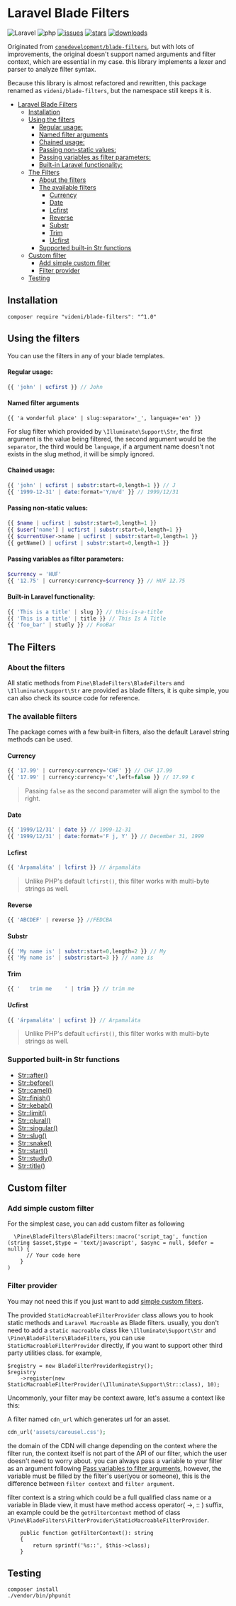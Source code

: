 Laravel Blade Filters
======================

![Laravel](https://img.shields.io/badge/Laravel-6--9-reds?style=flat&logo=laravel)
![php](https://img.shields.io/badge/php-%5E7.2.5%7C%5E8.0-green?style=flat&logo=php)
[![issues](https://img.shields.io/github/issues/videni/blade-filters)](https://github.com/videni/blade-filters/issues)
[![stars](https://img.shields.io/github/stars/videni/blade-filters)](https://github.com/videni/blade-filters/stargazers)
[![downloads](https://img.shields.io/packagist/dt/videni/blade-filters?style=plastic&style=flat&logo=Packagist)](https://packagist.org/packages/videni/blade-filters)


Originated from [`conedevelopment/blade-filters`](https://github.com/conedevelopment/blade-filters), but with lots of improvements, the original doesn't support named arguments and filter context, which are essential in my case. this library implements a lexer and parser to analyze filter syntax. 

Because this library is almost refactored and rewritten, this package renamed as `videni/blade-filters`, but the namespace still keeps it is.

- [Laravel Blade Filters](#laravel-blade-filters)
  - [Installation](#installation)
  - [Using the filters](#using-the-filters)
      - [Regular usage:](#regular-usage)
      - [Named filter arguments](#named-filter-arguments)
      - [Chained usage:](#chained-usage)
      - [Passing non-static values:](#passing-non-static-values)
      - [Passing variables as filter parameters:](#passing-variables-as-filter-parameters)
      - [Built-in Laravel functionality:](#built-in-laravel-functionality)
  - [The Filters](#the-filters)
    - [About the filters](#about-the-filters)
    - [The available filters](#the-available-filters)
      - [Currency](#currency)
      - [Date](#date)
      - [Lcfirst](#lcfirst)
      - [Reverse](#reverse)
      - [Substr](#substr)
      - [Trim](#trim)
      - [Ucfirst](#ucfirst)
    - [Supported built-in Str functions](#supported-built-in-str-functions)
  - [Custom filter](#custom-filter)
    - [Add simple custom filter](#add-simple-custom-filter)
    - [Filter provider](#filter-provider)
  - [Testing](#testing)

## Installation

```
composer require "videni/blade-filters": "^1.0"
```


## Using the filters

You can use the filters in any of your blade templates. 

#### Regular usage:

```php
{{ 'john' | ucfirst }} // John
```

#### Named filter arguments

```
{{ 'a wonderful place' | slug:separator='_', language='en' }}
```

For slug filter which provided by `\Illuminate\Support\Str`, the first argument is the value being filtered, the second argument would be the `separator`, the third would be `language`, if a argument name doesn't not exists in the slug method, it will be simply ignored.

#### Chained usage:

```php
{{ 'john' | ucfirst | substr:start=0,length=1 }} // J
{{ '1999-12-31' | date:format='Y/m/d' }} // 1999/12/31
```

#### Passing non-static values:

```php
{{ $name | ucfirst | substr:start=0,length=1 }}
{{ $user['name'] | ucfirst | substr:start=0,length=1 }}
{{ $currentUser->name | ucfirst | substr:start=0,length=1 }}
{{ getName() | ucfirst | substr:start=0,length=1 }}
```

#### Passing variables as filter parameters:

```php
$currency = 'HUF'
{{ '12.75' | currency:currency=$currency }} // HUF 12.75
```

#### Built-in Laravel functionality:

```php
{{ 'This is a title' | slug }} // this-is-a-title
{{ 'This is a title' | title }} // This Is A Title
{{ 'foo_bar' | studly }} // FooBar
```


## The Filters

### About the filters

All static methods from `Pine\BladeFilters\BladeFilters` and `\Illuminate\Support\Str` are provided as blade filters, it is quite simple, you can also check its source code for reference.

### The available filters

The package comes with a few built-in filters, also the default Laravel string methods can be used.

#### Currency

```php
{{ '17.99' | currency:currency='CHF' }} // CHF 17.99
{{ '17.99' | currency:currency='€',left=false }} // 17.99 €
```

> Passing `false` as the second parameter will align the symbol to the right.
#### Date

```php
{{ '1999/12/31' | date }} // 1999-12-31
{{ '1999/12/31' | date:format='F j, Y' }} // December 31, 1999
```

#### Lcfirst

```php
{{ 'Árpamaláta' | lcfirst }} // árpamaláta
```

> Unlike PHP's default `lcfirst()`, this filter works with multi-byte strings as well.
#### Reverse

```php
{{ 'ABCDEF' | reverse }} //FEDCBA
```

#### Substr

```php
{{ 'My name is' | substr:start=0,length=2 }} // My
{{ 'My name is' | substr:start=3 }} // name is
```

#### Trim

```php
{{ '   trim me    ' | trim }} // trim me
```

#### Ucfirst

```php
{{ 'árpamaláta' | ucfirst }} // Árpamaláta
```

> Unlike PHP's default `ucfirst()`, this filter works with multi-byte strings as well.
### Supported built-in Str functions

- [Str::after()](https://laravel.com/docs/5.8/helpers#method-str-after)
- [Str::before()](https://laravel.com/docs/5.8/helpers#method-str-before)
- [Str::camel()](https://laravel.com/docs/5.8/helpers#method-str-camel)
- [Str::finish()](https://laravel.com/docs/5.8/helpers#method-str-finish)
- [Str::kebab()](https://laravel.com/docs/5.8/helpers#method-str-kebab)
- [Str::limit()](https://laravel.com/docs/5.8/helpers#method-str-limit)
- [Str::plural()](https://laravel.com/docs/5.8/helpers#method-str-plural)
- [Str::singular()](https://laravel.com/docs/5.8/helpers#method-str-singular)
- [Str::slug()](https://laravel.com/docs/5.8/helpers#method-str-slug)
- [Str::snake()](https://laravel.com/docs/5.8/helpers#method-str-snake)
- [Str::start()](https://laravel.com/docs/5.8/helpers#method-str-start)
- [Str::studly()](https://laravel.com/docs/5.8/helpers#method-str-studly)
- [Str::title()](https://laravel.com/docs/5.8/helpers#method-str-title)

## Custom filter

### Add simple custom filter

For the simplest case, you can add custom filter  as following
```
  \Pine\BladeFilters\BladeFilters::macro('script_tag', function (string $asset,$type = 'text/javascript', $async = null, $defer = null) {
      // Your code here
    }
)
```

### Filter provider

You may not need this if you just want to add [simple custom filters](#add-simple-custom-filter). 

The provided `StaticMacroableFilterProvider` class allows you to hook static methods and `Laravel Macroable` as Blade filters. usually, you don't need to add a `static macroable` class like  `\Illuminate\Support\Str` and `\Pine\BladeFilters\BladeFilters`, you can use `StaticMacroableFilterProvider` directly, if you want to support other third party utilities class. for example,

```
$registry = new BladeFilterProviderRegistry();
$registry
    ->register(new StaticMacroableFilterProvider(\Illuminate\Support\Str::class), 10);
```

Uncommonly, your filter may be context aware, let's assume a context like this:

A filter named `cdn_url` which generates url for an asset. 
```php
cdn_url('assets/carousel.css');
```
the domain of the CDN will change depending on the context where the filter run, the context itself is not part of the API of our filter, which the user doesn't need to worry about. you can always pass a variable to your filter as an argument following [Pass variables to filter arguments](#pass-variables-to-filter-arguments), however, the variable must be filled by the filter's user(you or someone), this is the difference between `filter context` and `filter argument`. 

filter context is a string which could be a full qualified class name or a variable in Blade view, it must have method access operator( ->, :: ) suffix, an example could be the  `getFilterContext` method of class `\Pine\BladeFilters\FilterProvider\StaticMacroableFilterProvider`.

```
    public function getFilterContext(): string
    {
        return sprintf('%s::', $this->class);
    }
```


## Testing

```
composer install 
./vendor/bin/phpunit
```
